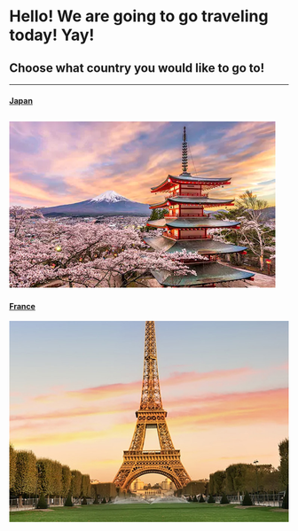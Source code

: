 # Hello! We are going to go traveling today! Yay! 

## Choose what country you would like to go to!
---
#### [Japan](japan.md)
![](japannnnn.png)
---
#### [France](france.md)
![](france.png)


